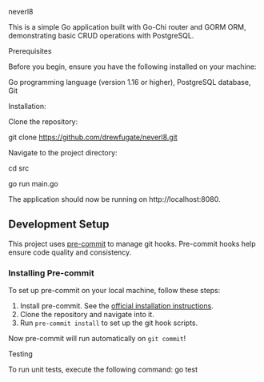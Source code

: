 neverl8

This is a simple Go application built with Go-Chi router and GORM ORM, demonstrating basic CRUD operations with PostgreSQL.

Prerequisites

Before you begin, ensure you have the following installed on your machine:

Go programming language (version 1.16 or higher),
PostgreSQL database,
Git

Installation:

Clone the repository:

git clone https://github.com/drewfugate/neverl8.git

Navigate to the project directory:

cd src

go run main.go

The application should now be running on http://localhost:8080.

## Development Setup

This project uses [pre-commit](https://pre-commit.com/) to manage git hooks. Pre-commit hooks help ensure code quality and consistency.

### Installing Pre-commit

To set up pre-commit on your local machine, follow these steps:

1. Install pre-commit. See the [official installation instructions](https://pre-commit.com/#install).
2. Clone the repository and navigate into it.
3. Run `pre-commit install` to set up the git hook scripts.

Now pre-commit will run automatically on `git commit`!

Testing

To run unit tests, execute the following command:
go test
